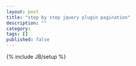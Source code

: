 ```yaml
---
layout: post
title: "step by step jquery plugin pagination"
description: ""
category: 
tags: []
published: false
---
```

{% include JB/setup %}
